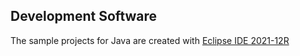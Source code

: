 ## Development Software
The sample projects for Java are created with [Eclipse IDE 2021-12R](https://www.eclipse.org/downloads/packages/)
